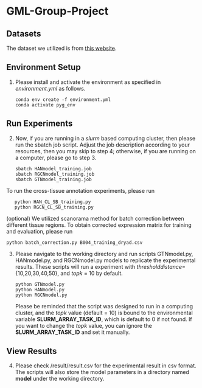 # GML-Group-Project

## Datasets

The dataset we utilized is from [this website](https://datadryad.org/stash/landing/show?id=doi%3A10.5061%2Fdryad.g4f4qrfrc).

## Environment Setup
1. Please install and activate the environment as specified in _environment.yml_ as follows.
   ```
   conda env create -f environment.yml
   conda activate pyg_env
   ```
## Run Experiments
2. Now, if you are running in a _slurm_ based computing cluster, then please run the sbatch job script. Adjust the job description according to your resources, then you may skip to step 4; otherwise, if you are running on a computer, please go to step 3.
   ```
   sbatch HANmodel_training.job
   sbatch RGCNmodel_training.job
   sbatch GTNmodel_training.job
   ```
To run the cross-tissue annotation experiments, please run
```
   python HAN_CL_SB_training.py
   python RGCN_CL_SB_training.py
```
(optional) We utilized scanorama method for batch correction between different tissue regions. To obtain corrected expression matrix for training and evaluation, please run  
   ```
   python batch_correction.py B004_training_dryad.csv
   ```
3. Please navigate to the working directory and run scripts GTNmodel.py, HANmodel.py, and RGCNmodel.py models to replicate the experimental results. These scripts will run a experiment with $threshold distance =$ {10,20,30,40,50}, and $topk$ = 10 by default. 
   ```
   python GTNmodel.py
   python HANmodel.py
   python RGCNmodel.py
   ```
   Please be reminded that the script was designed to run in a computing cluster, and the $topk$ value (default = 10) is bound to the environmental variable **SLURM_ARRAY_TASK_ID**, which is default to 0 if not found. If you want to change the $topk$ value, you can ignore the **SLURM_ARRAY_TASK_ID** and set it manually.

## View Results
4. Please check /result/result.csv for the experimental result in csv format. The scripts will also store the model parameters in a directory named **model** under the working directory.

